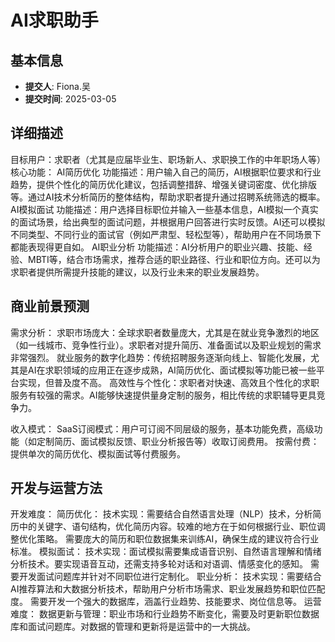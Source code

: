 # AI求职助手

## 基本信息
- **提交人**: Fiona.吴
- **提交时间**: 2025-03-05

## 详细描述
目标用户：求职者（尤其是应届毕业生、职场新人、求职换工作的中年职场人等）
核心功能：
AI简历优化
功能描述：用户输入自己的简历，AI根据职位要求和行业趋势，提供个性化的简历优化建议，包括调整措辞、增强关键词密度、优化排版等。通过AI技术分析简历的整体结构，帮助求职者提升通过招聘系统筛选的概率。
AI模拟面试
功能描述：用户选择目标职位并输入一些基本信息，AI模拟一个真实的面试场景，给出典型的面试问题，并根据用户回答进行实时反馈。AI还可以模拟不同类型、不同行业的面试官（例如严肃型、轻松型等），帮助用户在不同场景下都能表现得更自如。
AI职业分析
功能描述：AI分析用户的职业兴趣、技能、经验、MBTI等，结合市场需求，推荐合适的职业路径、行业和职位方向。还可以为求职者提供所需提升技能的建议，以及行业未来的职业发展趋势。

## 商业前景预测
需求分析：
求职市场庞大：全球求职者数量庞大，尤其是在就业竞争激烈的地区（如一线城市、竞争性行业）。求职者对提升简历、准备面试以及职业规划的需求非常强烈。
就业服务的数字化趋势：传统招聘服务逐渐向线上、智能化发展，尤其是AI在求职领域的应用正在逐步成熟，AI简历优化、面试模拟等功能已被一些平台实现，但普及度不高。
高效性与个性化：求职者对快速、高效且个性化的求职服务有较强的需求。AI能够快速提供量身定制的服务，相比传统的求职辅导更具竞争力。

收入模式：
SaaS订阅模式：用户可订阅不同层级的服务，基本功能免费，高级功能（如定制简历、面试模拟反馈、职业分析报告等）收取订阅费用。
按需付费：提供单次的简历优化、模拟面试等付费服务。

## 开发与运营方法
开发难度：
简历优化：
技术实现：需要结合自然语言处理（NLP）技术，分析简历中的关键字、语句结构，优化简历内容。较难的地方在于如何根据行业、职位调整优化策略。
需要庞大的简历和职位数据集来训练AI，确保生成的建议符合行业标准。
模拟面试：
技术实现：面试模拟需要集成语音识别、自然语言理解和情绪分析技术。要实现语音互动，还需支持多轮对话和对语调、情感变化的感知。
需要开发面试问题库并针对不同职位进行定制化。
职业分析：
技术实现：需要结合AI推荐算法和大数据分析技术，帮助用户分析市场需求、职业发展趋势和职位匹配度。
需要开发一个强大的数据库，涵盖行业趋势、技能要求、岗位信息等。
运营难度：
数据更新与管理：职业市场和行业趋势不断变化，需要及时更新职位数据库和面试问题库。对数据的管理和更新将是运营中的一大挑战。

